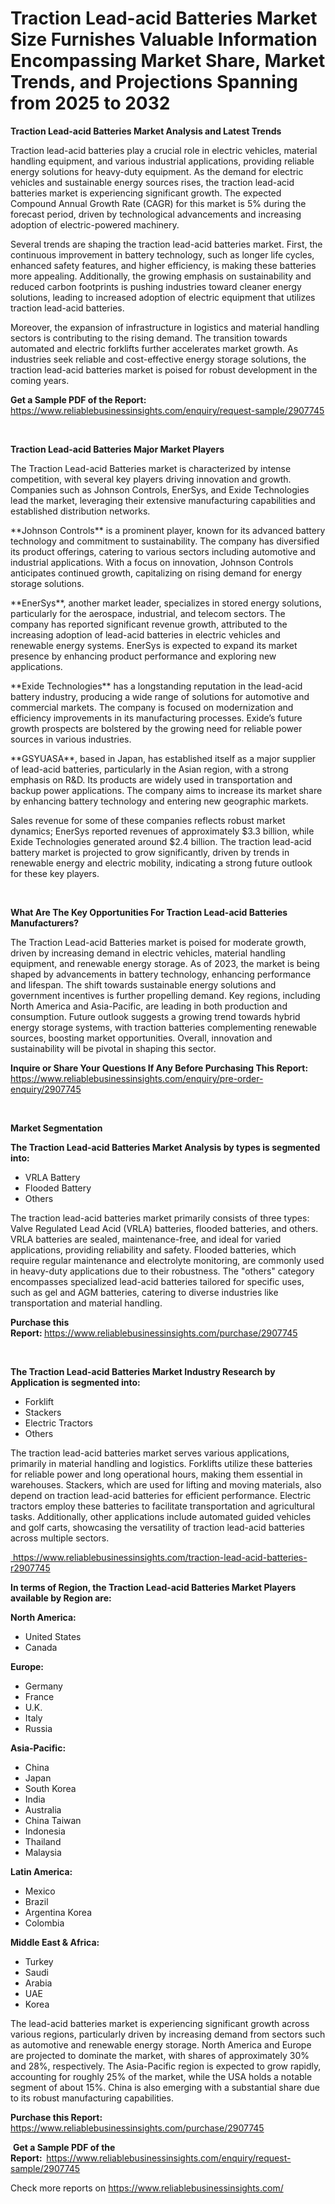 <p><h1>Traction Lead-acid Batteries Market Size Furnishes Valuable Information Encompassing Market Share, Market Trends, and Projections Spanning from 2025 to 2032</h1></p><p><strong>Traction Lead-acid Batteries Market Analysis and Latest Trends</strong></p>
<p><p>Traction lead-acid batteries play a crucial role in electric vehicles, material handling equipment, and various industrial applications, providing reliable energy solutions for heavy-duty equipment. As the demand for electric vehicles and sustainable energy sources rises, the traction lead-acid batteries market is experiencing significant growth. The expected Compound Annual Growth Rate (CAGR) for this market is 5% during the forecast period, driven by technological advancements and increasing adoption of electric-powered machinery.</p><p>Several trends are shaping the traction lead-acid batteries market. First, the continuous improvement in battery technology, such as longer life cycles, enhanced safety features, and higher efficiency, is making these batteries more appealing. Additionally, the growing emphasis on sustainability and reduced carbon footprints is pushing industries toward cleaner energy solutions, leading to increased adoption of electric equipment that utilizes traction lead-acid batteries. </p><p>Moreover, the expansion of infrastructure in logistics and material handling sectors is contributing to the rising demand. The transition towards automated and electric forklifts further accelerates market growth. As industries seek reliable and cost-effective energy storage solutions, the traction lead-acid batteries market is poised for robust development in the coming years.</p></p>
<p><strong>Get a Sample PDF of the Report:&nbsp;</strong> <a href="https://www.reliablebusinessinsights.com/enquiry/request-sample/2907745?utm_campaign=3043&utm_medium=2&utm_source=Github&utm_content=ia&utm_term=12032025&utm_id=traction-lead-acid-batteries">https://www.reliablebusinessinsights.com/enquiry/request-sample/2907745</a></p>
<p>&nbsp;</p>
<p><strong>Traction Lead-acid Batteries Major Market Players</strong></p>
<p><p>The Traction Lead-acid Batteries market is characterized by intense competition, with several key players driving innovation and growth. Companies such as Johnson Controls, EnerSys, and Exide Technologies lead the market, leveraging their extensive manufacturing capabilities and established distribution networks.</p><p>**Johnson Controls** is a prominent player, known for its advanced battery technology and commitment to sustainability. The company has diversified its product offerings, catering to various sectors including automotive and industrial applications. With a focus on innovation, Johnson Controls anticipates continued growth, capitalizing on rising demand for energy storage solutions.</p><p>**EnerSys**, another market leader, specializes in stored energy solutions, particularly for the aerospace, industrial, and telecom sectors. The company has reported significant revenue growth, attributed to the increasing adoption of lead-acid batteries in electric vehicles and renewable energy systems. EnerSys is expected to expand its market presence by enhancing product performance and exploring new applications.</p><p>**Exide Technologies** has a longstanding reputation in the lead-acid battery industry, producing a wide range of solutions for automotive and commercial markets. The company is focused on modernization and efficiency improvements in its manufacturing processes. Exide’s future growth prospects are bolstered by the growing need for reliable power sources in various industries.</p><p>**GSYUASA**, based in Japan, has established itself as a major supplier of lead-acid batteries, particularly in the Asian region, with a strong emphasis on R&D. Its products are widely used in transportation and backup power applications. The company aims to increase its market share by enhancing battery technology and entering new geographic markets.</p><p>Sales revenue for some of these companies reflects robust market dynamics; EnerSys reported revenues of approximately $3.3 billion, while Exide Technologies generated around $2.4 billion. The traction lead-acid battery market is projected to grow significantly, driven by trends in renewable energy and electric mobility, indicating a strong future outlook for these key players.</p></p>
<p>&nbsp;</p>
<p><strong>What Are The Key Opportunities For Traction Lead-acid Batteries Manufacturers?</strong></p>
<p><p>The Traction Lead-acid Batteries market is poised for moderate growth, driven by increasing demand in electric vehicles, material handling equipment, and renewable energy storage. As of 2023, the market is being shaped by advancements in battery technology, enhancing performance and lifespan. The shift towards sustainable energy solutions and government incentives is further propelling demand. Key regions, including North America and Asia-Pacific, are leading in both production and consumption. Future outlook suggests a growing trend towards hybrid energy storage systems, with traction batteries complementing renewable sources, boosting market opportunities. Overall, innovation and sustainability will be pivotal in shaping this sector.</p></p>
<p><strong>Inquire or Share Your Questions If Any Before Purchasing This Report:</strong> <a href="https://www.reliablebusinessinsights.com/enquiry/pre-order-enquiry/2907745?utm_campaign=3043&utm_medium=2&utm_source=Github&utm_content=ia&utm_term=12032025&utm_id=traction-lead-acid-batteries">https://www.reliablebusinessinsights.com/enquiry/pre-order-enquiry/2907745</a></p>
<p>&nbsp;</p>
<p><strong>Market Segmentation</strong></p>
<p><strong>The Traction Lead-acid Batteries Market Analysis by types is segmented into:</strong></p>
<p><ul><li>VRLA Battery</li><li>Flooded Battery</li><li>Others</li></ul></p>
<p><p>The traction lead-acid batteries market primarily consists of three types: Valve Regulated Lead Acid (VRLA) batteries, flooded batteries, and others. VRLA batteries are sealed, maintenance-free, and ideal for varied applications, providing reliability and safety. Flooded batteries, which require regular maintenance and electrolyte monitoring, are commonly used in heavy-duty applications due to their robustness. The "others" category encompasses specialized lead-acid batteries tailored for specific uses, such as gel and AGM batteries, catering to diverse industries like transportation and material handling.</p></p>
<p><strong>Purchase this Report:&nbsp;</strong><a href="https://www.reliablebusinessinsights.com/purchase/2907745?utm_campaign=3043&utm_medium=2&utm_source=Github&utm_content=ia&utm_term=12032025&utm_id=traction-lead-acid-batteries">https://www.reliablebusinessinsights.com/purchase/2907745</a></p>
<p>&nbsp;</p>
<p><strong>The Traction Lead-acid Batteries Market Industry Research by Application is segmented into:</strong></p>
<p><ul><li>Forklift</li><li>Stackers</li><li>Electric Tractors</li><li>Others</li></ul></p>
<p><p>The traction lead-acid batteries market serves various applications, primarily in material handling and logistics. Forklifts utilize these batteries for reliable power and long operational hours, making them essential in warehouses. Stackers, which are used for lifting and moving materials, also depend on traction lead-acid batteries for efficient performance. Electric tractors employ these batteries to facilitate transportation and agricultural tasks. Additionally, other applications include automated guided vehicles and golf carts, showcasing the versatility of traction lead-acid batteries across multiple sectors.</p></p>
<p><a href="https://www.reliablebusinessinsights.com/traction-lead-acid-batteries-r2907745?utm_campaign=3043&utm_medium=2&utm_source=Github&utm_content=ia&utm_term=12032025&utm_id=traction-lead-acid-batteries">&nbsp;https://www.reliablebusinessinsights.com/traction-lead-acid-batteries-r2907745</a></p>
<p><strong>In terms of Region, the Traction Lead-acid Batteries Market Players available by Region are:</strong></p>
<p>
    <p> <strong> North America: </strong>
        <ul>
            <li>United States</li>
            <li>Canada</li>
        </ul>
        </p> 
    <p> <strong> Europe: </strong>
        <ul>
            <li>Germany</li>
            <li>France</li>
            <li>U.K.</li>
            <li>Italy</li>
            <li>Russia</li>
        </ul>
        </p> 
    <p> <strong> Asia-Pacific: </strong>
        <ul>
            <li>China</li>
            <li>Japan</li>
            <li>South Korea</li>
            <li>India</li>
            <li>Australia</li>
            <li>China Taiwan</li>
            <li>Indonesia</li>
            <li>Thailand</li>
            <li>Malaysia</li>
        </ul>
        </p> 
    <p> <strong> Latin America: </strong>
        <ul>
            <li>Mexico</li>
            <li>Brazil</li>
            <li>Argentina Korea</li>
            <li>Colombia</li>
        </ul>
        </p> 
    <p> <strong> Middle East & Africa: </strong>
        <ul>
            <li>Turkey</li>
            <li>Saudi</li>
            <li>Arabia</li>
            <li>UAE</li>
            <li>Korea</li>
        </ul>
    </p>
    </p>
<p><p>The lead-acid batteries market is experiencing significant growth across various regions, particularly driven by increasing demand from sectors such as automotive and renewable energy storage. North America and Europe are projected to dominate the market, with shares of approximately 30% and 28%, respectively. The Asia-Pacific region is expected to grow rapidly, accounting for roughly 25% of the market, while the USA holds a notable segment of about 15%. China is also emerging with a substantial share due to its robust manufacturing capabilities.</p></p>
<p><strong>Purchase this Report: </strong><a href="https://www.reliablebusinessinsights.com/purchase/2907745?utm_campaign=3043&utm_medium=2&utm_source=Github&utm_content=ia&utm_term=12032025&utm_id=traction-lead-acid-batteries">https://www.reliablebusinessinsights.com/purchase/2907745</a></p>
<p>&nbsp;<strong>Get a Sample PDF of the Report:&nbsp;&nbsp;</strong><a href="https://www.reliablebusinessinsights.com/enquiry/request-sample/2907745?utm_campaign=3043&utm_medium=2&utm_source=Github&utm_content=ia&utm_term=12032025&utm_id=traction-lead-acid-batteries">https://www.reliablebusinessinsights.com/enquiry/request-sample/2907745</a></p>
<p><strong></strong></p>
<p>Check more reports on <a href="https://www.reliablebusinessinsights.com/?utm_campaign=3043&utm_medium=2&utm_source=Github&utm_content=ia&utm_term=12032025&utm_id=traction-lead-acid-batteries">https://www.reliablebusinessinsights.com/</a></p>